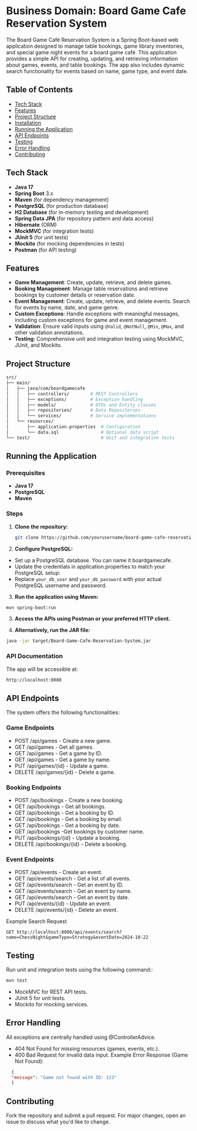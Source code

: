 # Business Domain: Board Game Cafe Reservation System

The Board Game Café Reservation System is a Spring Boot-based web application designed to manage table bookings, game library inventories, and special game night events for a board game café.
This application provides a simple API for creating, updating, and retrieving information about games, events, and table bookings. The app also includes dynamic search functionality for events based on name, game type, and event date.

## Table of Contents
- [Tech Stack](#tech-stack)
- [Features](#features)
- [Project Structure](#project-structure)
- [Installation](#installation)
- [Running the Application](#running-the-application)
- [API Endpoints](#api-endpoints)
- [Testing](#testing)
- [Error Handling](#error-handling)
- [Contributing](#contributing)

## Tech Stack
- **Java 17**
- **Spring Boot** 3.x
- **Maven** (for dependency management)
- **PostgreSQL** (for production database)
- **H2 Database** (for in-memory testing and development)
- **Spring Data JPA** (for repository pattern and data access)
- **Hibernate** (ORM)
- **MockMVC** (for integration tests)
- **JUnit 5** (for unit tests)
- **Mockito** (for mocking dependencies in tests)
- **Postman** (for API testing)

## Features
- **Game Management**: Create, update, retrieve, and delete games.
- **Booking Management**: Manage table reservations and retrieve bookings by customer details or reservation date.
- **Event Management**: Create, update, retrieve, and delete events. Search for events by name, date, and game genre.
- **Custom Exceptions**: Handle exceptions with meaningful messages, including custom exceptions for game and event management.
- **Validation**: Ensure valid inputs using `@Valid`, `@NotNull`, `@Min`, `@Max`, and other validation annotations.
- **Testing**: Comprehensive unit and integration testing using MockMVC, JUnit, and Mockito.


## Project Structure
```bash
src/
├── main/
│   ├── java/com/boardgamecafe
│   │   ├── controllers/        # REST Controllers
│   │   ├── exceptions/         # Exception handling
│   │   ├── models/             # DTOs and Entity classes
│   │   ├── repositories/       # Data Repositories
│   │   └── services/           # Service implementations
│   └── resources/
│       ├── application.properties  # Configuration
│       └── data.sql                # Optional data script
└── test/                           # Unit and integration tests
```

## Running the Application

### Prerequisites
- **Java 17**
- **PostgreSQL**
- **Maven**

### Steps

1. **Clone the repository:**
   ```bash
   git clone https://github.com/yourusername/board-game-cafe-reservation-system.git

2. **Configure PostgreSQL:**
- Set up a PostgreSQL database. You can name it boardgamecafe.
- Update the credentials in application.properties to match your PostgreSQL setup:
- Replace `your_db_user` and `your_db_password` with your actual PostgreSQL username and password.

3. **Run the application using Maven:**
```bash
mvn spring-boot:run
```

3. **Access the APIs using Postman or your preferred HTTP client.**


4. **Alternatively, run the JAR file:**
```bash
java -jar target/Board-Game-Cafe-Reservation-System.jar
```

### API Documentation
The app will be accessible at:
```bash
http://localhost:8080
```

## API Endpoints
The system offers the following functionalities:
### Game Endpoints
- POST /api/games - Create a new game.
- GET /api/games - Get all games.
- GET /api/games - Get a game by ID.
- GET /api/games - Get a game by name.
- PUT /api/games/{id} - Update a game.
- DELETE /api/games/{id} - Delete a game.

### Booking Endpoints
- POST /api/bookings - Create a new booking.
- GET /api/bookings - Get all bookings.
- GET /api/bookings - Get a booking by ID.
- GET /api/bookings - Get a booking by email.
- GET /api/bookings - Get a booking by date.
- GET /api/bookings -Get bookings by customer name.
- PUT /api/bookings/{id} - Update a booking.
- DELETE /api/bookings/{id} - Delete a booking.

### Event Endpoints
- POST /api/events - Create an event.
- GET /api/events/search - Get a list of all events.
- GET /api/events/search - Get an event by ID.
- GET /api/events/search - Get an event by name.
- GET /api/events/search - Get an event by date.
- PUT /api/events/{id} - Update an event.
- DELETE /api/events/{id} - Delete an event.

Example Search Request
```http
GET http://localhost:8080/api/events/search?name=ChessNight&gameType=Strategy&eventDate=2024-10-22
```

## Testing
Run unit and integration tests using the following command::
```bash
mvn test
```
- MockMVC for REST API tests.
- JUnit 5 for unit tests.
- Mockito for mocking services.

## Error Handling
All exceptions are centrally handled using @ControllerAdvice.

- 404 Not Found for missing resources (games, events, etc.).
- 400 Bad Request for invalid data input.
Example Error Response (Game Not Found):
```json
  {
  "message": "Game not found with ID: 123"
  }
```

## Contributing                                                       
Fork the repository and submit a pull request. For major changes, open an issue to discuss what you'd like to change.




